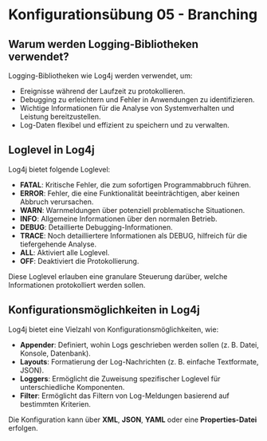 # Konfigurationsübung 05 - Branching

## Warum werden Logging-Bibliotheken verwendet?
Logging-Bibliotheken wie Log4j werden verwendet, um:
- Ereignisse während der Laufzeit zu protokollieren.
- Debugging zu erleichtern und Fehler in Anwendungen zu identifizieren.
- Wichtige Informationen für die Analyse von Systemverhalten und Leistung bereitzustellen.
- Log-Daten flexibel und effizient zu speichern und zu verwalten.

## Loglevel in Log4j
Log4j bietet folgende Loglevel:
- **FATAL**: Kritische Fehler, die zum sofortigen Programmabbruch führen.
- **ERROR**: Fehler, die eine Funktionalität beeinträchtigen, aber keinen Abbruch verursachen.
- **WARN**: Warnmeldungen über potenziell problematische Situationen.
- **INFO**: Allgemeine Informationen über den normalen Betrieb.
- **DEBUG**: Detaillierte Debugging-Informationen.
- **TRACE**: Noch detailliertere Informationen als DEBUG, hilfreich für die tiefergehende Analyse.
- **ALL**: Aktiviert alle Loglevel.
- **OFF**: Deaktiviert die Protokollierung.

Diese Loglevel erlauben eine granulare Steuerung darüber, welche Informationen protokolliert werden sollen.

## Konfigurationsmöglichkeiten in Log4j
Log4j bietet eine Vielzahl von Konfigurationsmöglichkeiten, wie:
- **Appender**: Definiert, wohin Logs geschrieben werden sollen (z. B. Datei, Konsole, Datenbank).
- **Layouts**: Formatierung der Log-Nachrichten (z. B. einfache Textformate, JSON).
- **Loggers**: Ermöglicht die Zuweisung spezifischer Loglevel für unterschiedliche Komponenten.
- **Filter**: Ermöglicht das Filtern von Log-Meldungen basierend auf bestimmten Kriterien.

Die Konfiguration kann über **XML**, **JSON**, **YAML** oder eine **Properties-Datei** erfolgen.


